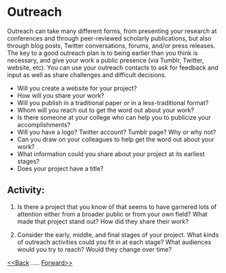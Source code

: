 # Outreach

Outreach can take many different forms, from presenting your research at conferences and through peer-reviewed scholarly publications, but also through blog posts, Twitter conversations, forums, and/or press releases. The key to a good outreach plan is to being earlier than you think is necessary, and give your work a public presence (via Tumblr, Twitter, website, etc). You can use your outreach contacts to ask for feedback and input as well as share challenges and difficult decisions. 


* Will you create a website for your project? 
* How will you share your work? 
* Will you publish in a traditional paper or in a less-traditional format? 
* Whom will you reach out to get the word out about your work? 
* Is there someone at your college who can help you to publicize your accomplishments? 
* Will you have a logo? Twitter account? Tumblr page? Why or why not? 
* Can you draw on  your colleagues to help get the word out about your work? 
* What information could you share about your project at its earliest stages? 
* Does your project have a title? 


## Activity: 

1. Is there a project that you know of that seems to have garnered lots of attention either from a broader public or from your own field? What made that project stand out? How did they share their work? 





2. Consider the early, middle, and final stages of your project. What kinds of outreach activities could you fit in at each stage? What audiences would you try to reach? Would they change over time? 



[<<Back](4Environment.md)	.....	[Forward>>](6Workplan.md)
